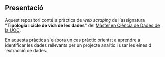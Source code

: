 



## Presentació

Aquest repositori conté la pràctica  de _web scraping_ de l´assignatura __"Tipología i cicle de vida de les dades"__ del 
[Màster en Ciència de Dades de la UOC](https://estudios.uoc.edu/es/masters-universitarios/data-science/presentacion).

En aquesta pràctica s´elabora un cas pràctic orientat a aprendre a identificar les dades rellevants per un projecte analític
i usar les eines d´extracció de dades.




